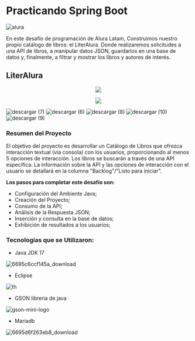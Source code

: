# Practicando Spring Boot

![alura](https://github.com/user-attachments/assets/61134662-73ef-418d-ab40-4fad6f6ef9ca)

En este desafío de programación de Alura Latam, Construimos nuestro propio catálogo de libros: el LiterAlura. Donde realizaremos solicitudes a una API de libros, a manipular datos JSON, guardarlos en una base de datos y, finalmente, a filtrar y mostrar los libros y autores de interés.

## LiterAlura
<p align="center">
   <img src="https://github.com/user-attachments/assets/d31deaea-b831-45a8-b679-689a23d8f112">
   </p>

<p align="center">
   <img src="https://github.com/user-attachments/assets/d3f03537-e883-4fa1-99b9-adc6f3f6aa54">
   </p>




![descargar (7)](https://github.com/user-attachments/assets/390d5292-46cb-4849-ac3e-1fc9d4cdb7fd) ![descargar (6)](https://github.com/user-attachments/assets/9c31a7e0-2c62-491f-bb8e-84ad0f603d32) ![descargar (8)](https://github.com/user-attachments/assets/6a9ceabb-4502-4f5c-9d49-b587562f6450) ![descargar (10)](https://github.com/user-attachments/assets/ae294c90-a357-4a1c-a0bd-bdacbed2a643) ![descargar (9)](https://github.com/user-attachments/assets/8fc61c7d-e44a-418c-83a7-9712ee58a7d0) 


### Resumen del Proyecto

El objetivo del proyecto es desarrollar un Catálogo de Libros que ofrezca interacción textual (vía consola) con los usuarios, proporcionando al menos 5 opciones de interacción. Los libros se buscarán a través de una API específica. La información sobre la API y las opciones de interacción con el usuario se detallará en la columna "Backlog"/"Listo para iniciar".

**Los pasos para completar este desafío son:** 

- Configuración del Ambiente Java;
- Creación del Proyecto;
- Consumo de la API;
- Análisis de la Respuesta JSON;
- Inserción y consulta en la base de datos;
- Exhibición de resultados a los usuarios;

### Tecnologías que se Utilizaron:

- Java JDK 17

![6695c6ccf145a_download](https://github.com/user-attachments/assets/96ab0b6c-c7c0-4af5-a84e-8b783295dfc8)
- Eclipse

![th](https://github.com/user-attachments/assets/84413af7-6518-4f01-a19c-df26953fcbf9)

- GSON libreria de java

![gson-mini-logo](https://github.com/user-attachments/assets/b213ee44-0786-473f-ae59-2d38329b5d12)

- Mariadb

![6695d6f263eb8_download](https://github.com/user-attachments/assets/60f539c0-db8c-4807-b106-5d56a945d56c)
